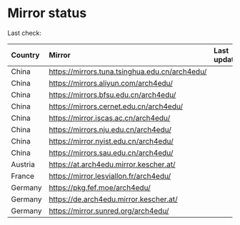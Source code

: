 <script src="./time.js"></script>
# Mirror status
Last check: <script type="text/javascript">localize(1737181652.5158892);</script>

|Country|Mirror|Last update|
|:------|:-----|:----------|
|China|https://mirrors.tuna.tsinghua.edu.cn/arch4edu/|<script type="text/javascript">localize(1737139219);</script>|
|China|https://mirrors.aliyun.com/arch4edu/|<script type="text/javascript">localize(1737139219);</script>|
|China|https://mirrors.bfsu.edu.cn/arch4edu/|<script type="text/javascript">localize(1737139219);</script>|
|China|https://mirrors.cernet.edu.cn/arch4edu/|<script type="text/javascript">localize(1737139219);</script>|
|China|https://mirror.iscas.ac.cn/arch4edu/|<script type="text/javascript">localize(1737139219);</script>|
|China|https://mirrors.nju.edu.cn/arch4edu/|<script type="text/javascript">localize(1737096306);</script>|
|China|https://mirror.nyist.edu.cn/arch4edu/|<script type="text/javascript">localize(1737139219);</script>|
|China|https://mirrors.sau.edu.cn/arch4edu/|<script type="text/javascript">localize(1731653531);</script>|
|Austria|https://at.arch4edu.mirror.kescher.at/|<script type="text/javascript">localize(1737139219);</script>|
|France|https://mirror.lesviallon.fr/arch4edu/|<script type="text/javascript">localize(1737139219);</script>|
|Germany|https://pkg.fef.moe/arch4edu/|<script type="text/javascript">localize(1737139219);</script>|
|Germany|https://de.arch4edu.mirror.kescher.at/|<script type="text/javascript">localize(1737139219);</script>|
|Germany|https://mirror.sunred.org/arch4edu/|<script type="text/javascript">localize(1737139219);</script>|

<script src="./tablefilter/tablefilter.js"></script>
<script src="./table.js"></script>